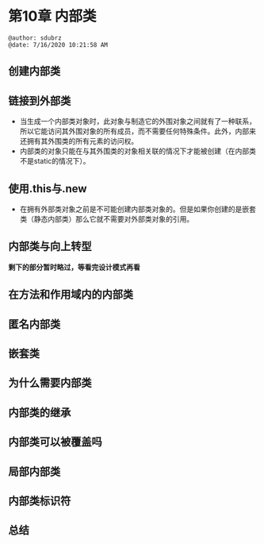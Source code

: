 # 第10章 内部类

```
@author: sdubrz
@date: 7/16/2020 10:21:58 AM 
```

## 创建内部类


## 链接到外部类

+ 当生成一个内部类对象时，此对象与制造它的外围对象之间就有了一种联系，所以它能访问其外围对象的所有成员，而不需要任何特殊条件。此外，内部来还拥有其外围类的所有元素的访问权。
+ 内部类的对象只能在与其外围类的对象相关联的情况下才能被创建（在内部类不是static的情况下）。


## 使用.this与.new

+ 在拥有外部类对象之前是不可能创建内部类对象的。但是如果你创建的是嵌套类（静态内部类）那么它就不需要对外部类对象的引用。

## 内部类与向上转型

**剩下的部分暂时略过，等看完设计模式再看**

## 在方法和作用域内的内部类


## 匿名内部类


## 嵌套类


## 为什么需要内部类


## 内部类的继承


## 内部类可以被覆盖吗


## 局部内部类


## 内部类标识符


## 总结
